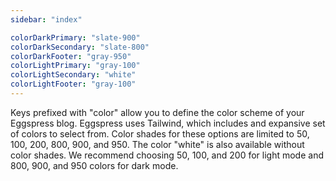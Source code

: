 ```yaml
---
sidebar: "index"

colorDarkPrimary: "slate-900"
colorDarkSecondary: "slate-800"
colorDarkFooter: "gray-950"
colorLightPrimary: "gray-100"
colorLightSecondary: "white"
colorLightFooter: "gray-100"
---
```


Keys prefixed with "color" allow you to define the color scheme of your Eggspress blog. Eggspress uses Tailwind, which includes and expansive set of colors to select from. Color shades for these options are limited to 50, 100, 200, 800, 900, and 950. The color "white" is also available without color shades. We recommend choosing 50, 100, and 200 for light mode and 800, 900, and 950 colors for dark mode.